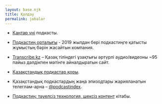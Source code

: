 ```yaml
---
layout: base.njk
title: Қолдау
permalink: jobalar
---
```


- [Қаңтар үні](https://qantar.podcasting.center/) подкасты.

- [Подкастиң орталығы](https://podcasting.center/) - 2019 жылдан бері подкастиңге қатысты жұмыстың бәрін жасайтын компания.

- [Transcribe.kz](https://transcribe.kz) – Қазақ тіліндегі ұзақтығы әртүрлі аудио/видеоны ~95 пайыз дәлдікпен мәтінге айналдыратын сайт.

- [Қазақстандық подкастар қоры](https://index.podcasting.center/).

- Қазақстандық подкастардың жаңа эпизодтары жарияланатын телеглам-арна – [@podcastindex](https://t.me/podcastindex).

- [Подкастиң: тәуелсіз технология, шексіз контент](https://openpodcasting.com/) кітабы.
